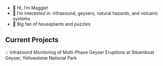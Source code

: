 - 👋 Hi, I’m Maggie!
- 👀 I’m interested in: infrasound, geysers, natural hazards, and volcanic systems  
- 🌱 Big fan of houseplants and puzzles 

## Current Projects
💡 Infrasound Monitoring of Multi-Phase Geyser Eruptions at Steamboat Geyser, Yellowstone National Park


<!---
maggieholahan/maggieholahan is a ✨ special ✨ repository because its `README.md` (this file) appears on your GitHub profile.
You can click the Preview link to take a look at your changes.
--->
